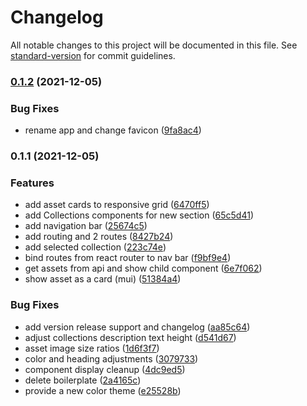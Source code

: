 # Changelog

All notable changes to this project will be documented in this file. See [standard-version](https://github.com/conventional-changelog/standard-version) for commit guidelines.

### [0.1.2](https://github.com/camcaro/react-nft-explorer/compare/v0.1.1...v0.1.2) (2021-12-05)


### Bug Fixes

* rename app and change favicon ([9fa8ac4](https://github.com/camcaro/react-nft-explorer/commit/9fa8ac4f99016eb0aa40bbfb023f7e279edbe219))

### 0.1.1 (2021-12-05)


### Features

* add asset cards to responsive grid ([6470ff5](https://github.com/camcaro/react-nft-explorer/commit/6470ff5f56362da2855c6f060b2a5fb14344893b))
* add Collections components for new section ([65c5d41](https://github.com/camcaro/react-nft-explorer/commit/65c5d4101e001cacdd172cdb69d667a0a42219ec))
* add navigation bar ([25674c5](https://github.com/camcaro/react-nft-explorer/commit/25674c5dc693479280c8f4c5b6ffcfa8e873af84))
* add routing and 2 routes ([8427b24](https://github.com/camcaro/react-nft-explorer/commit/8427b2444ba3d8c88191d8484824554064eda745))
* add selected collection ([223c74e](https://github.com/camcaro/react-nft-explorer/commit/223c74e4efe68648f00476fd781285817594454d))
* bind routes from react router to nav bar ([f9bf9e4](https://github.com/camcaro/react-nft-explorer/commit/f9bf9e4246ef9bd19803334d38416d71e236bd90))
* get assets from api and show child component ([6e7f062](https://github.com/camcaro/react-nft-explorer/commit/6e7f0624f6f8f8e039337f5ff6bd1493af72a155))
* show asset as a card (mui) ([51384a4](https://github.com/camcaro/react-nft-explorer/commit/51384a4ca48909908bed6fb56a3c319f46c75032))


### Bug Fixes

* add version release support and changelog ([aa85c64](https://github.com/camcaro/react-nft-explorer/commit/aa85c64556fca4a60424edc96ab7aa0d04c4fa4c))
* adjust collections description text height ([d541d67](https://github.com/camcaro/react-nft-explorer/commit/d541d67e0171cd3c6bd6ac0452fdc6e651526f38))
* asset image size ratios ([1d6f3f7](https://github.com/camcaro/react-nft-explorer/commit/1d6f3f77056d21a360f6bab31874139e6a180cf9))
* color and heading adjustments ([3079733](https://github.com/camcaro/react-nft-explorer/commit/30797339d1a65a8351c45149d1cc2da045f655aa))
* component display cleanup ([4dc9ed5](https://github.com/camcaro/react-nft-explorer/commit/4dc9ed5399b6591dfe13fcb57399051adfd97028))
* delete boilerplate ([2a4165c](https://github.com/camcaro/react-nft-explorer/commit/2a4165c1a13505af1cc00e9524aff6360221f86a))
* provide a new color theme ([e25528b](https://github.com/camcaro/react-nft-explorer/commit/e25528b4a802ef155c130f70e0ff5c88f44f3e6a))
